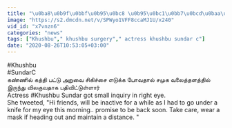 ```yaml
---
title: "\u0ba8\u0b9f\u0bbf\u0b95\u0bc8 \u0b95\u0bc1\u0bb7\u0bcd\u0baa\u0bc1 \u0b95\u0ba3\u0bcd\u0ba3\u0bbf\u0bb2\u0bcd \u0b95\u0ba4\u0bcd\u0ba4\u0bbf \u0baa\u0b9f\u0bcd\u0b9f\u0bc1 \u0b95\u0bbe\u0baf\u0bae\u0bcd \u0b85\u0b9f\u0bc8\u0ba8\u0bcd\u0ba4\u0ba4\u0bbe\u0b95 \u0b9f\u0bcd\u0bb5\u0bc0\u0b9f\u0bcd"
image: "https://s2.dmcdn.net/v/SPWyo1VFF8ccaMJ1U/x240"
vid_id: "x7vnzn6"
categories: "news"
tags: ["Khushbu"," khushbu surgery"," actress khushbu sundar c"]
date: "2020-08-26T10:53:05+03:00"
---
```

#Khushbu  <br>#SundarC  <br>கண்ணில் கத்தி பட்டு அறுவை சிகிச்சை எடுக்க போவதால் சமுக வலைத்தளத்தில் இருந்து விலகுவதாக பதிவிட்டுள்ளார்   <br>Actress #Khushbu Sundar got small inquiry in right eye.   <br>She tweeted, &quot;Hi friends, will be inactive for a while as I had to go under a knife for my eye this morning.. promise to be back soon. Take care, wear a mask if heading out and maintain a distance. &quot;
